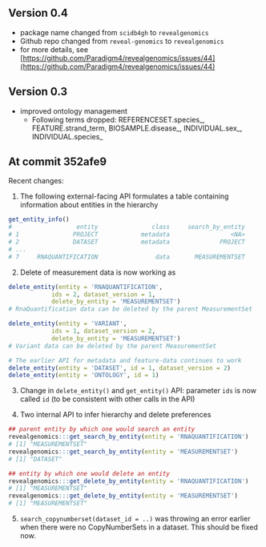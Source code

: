 ## Version 0.4

- package name changed from `scidb4gh` to `revealgenomics`
- Github repo changed from `reveal-genomics` to `revealgenomics`
- for more details, see [https://github.com/Paradigm4/revealgenomics/issues/44](https://github.com/Paradigm4/revealgenomics/issues/44)

## Version 0.3

- improved ontology management
  + Following terms dropped: REFERENCESET.species_, FEATURE.strand_term, BIOSAMPLE.disease_, INDIVIDUAL.sex_, INDIVIDUAL.species_

## At commit 352afe9

Recent changes:

1. The following external-facing API formulates a table containing information about
entities in the hierarchy

```R
get_entity_info()
#                  entity               class     search_by_entity     delete_by_entity
# 1               PROJECT            metadata                 <NA>              PROJECT
# 2               DATASET            metadata              PROJECT              DATASET
# ...
# 7     RNAQUANTIFICATION                data       MEASUREMENTSET       MEASUREMENTSET
```

2. Delete of measurement data is now working as 

```R
delete_entity(entity = 'RNAQUANTIFICATION', 
            ids = 2, dataset_version = 1, 
            delete_by_entity = 'MEASUREMENTSET')
# RnaQuantification data can be deleted by the parent MeasurementSet

delete_entity(entity = 'VARIANT', 
            ids = 1, dataset_version = 2, 
            delete_by_entity = 'MEASUREMENTSET')
# Variant data can be deleted by the parent MeasurementSet

# The earlier API for metadata and feature-data continues to work
delete_entity(entity = 'DATASET', id = 1, dataset_version = 2)
delete_entity(entity = 'ONTOLOGY', id = 1)
```

3. Change in `delete_entity()` and `get_entity()` API: 
parameter `ids` is now called `id`
(to be consistent with other calls in the API)

4. Two internal API to infer hierarchy and delete preferences
```R
## parent entity by which one would search an entity 
revealgenomics:::get_search_by_entity(entity = 'RNAQUANTIFICATION')
# [1] "MEASUREMENTSET"
revealgenomics:::get_search_by_entity(entity = 'MEASUREMENTSET')
# [1] "DATASET"
```
    
```R
## entity by which one would delete an entity 
revealgenomics:::get_delete_by_entity(entity = 'RNAQUANTIFICATION')
# [1] "MEASUREMENTSET"
revealgenomics:::get_delete_by_entity(entity = 'MEASUREMENTSET')
# [1] "MEASUREMENTSET"
```
5. `search_copynumberset(dataset_id = ..)` was throwing an error earlier when there 
were no CopyNumberSets in a dataset. This should be fixed now.
